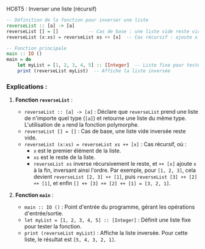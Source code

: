 HC6T5 : Inverser une liste (récursif)

```haskell
-- Définition de la fonction pour inverser une liste
reverseList :: [a] -> [a]
reverseList [] = []           -- Cas de base : une liste vide reste vide
reverseList (x:xs) = reverseList xs ++ [x]  -- Cas récursif : ajoute x à la fin de l'inversion de xs

-- Fonction principale
main :: IO ()
main = do
    let myList = [1, 2, 3, 4, 5] :: [Integer]  -- Liste fixe pour tester
    print (reverseList myList)  -- Affiche la liste inversée
```

### Explications :
1. **Fonction `reverseList`** :
   - `reverseList :: [a] -> [a]` : Déclare que `reverseList` prend une liste de n'importe quel type (`[a]`) et retourne une liste du même type. L'utilisation de `a` rend la fonction polymorphe.
   - `reverseList [] = []` : Cas de base, une liste vide inversée reste vide.
   - `reverseList (x:xs) = reverseList xs ++ [x]` : Cas récursif, où :
     - `x` est le premier élément de la liste.
     - `xs` est le reste de la liste.
     - `reverseList xs` inverse récursivement le reste, et `++ [x]` ajoute `x` à la fin, inversant ainsi l'ordre. Par exemple, pour `[1, 2, 3]`, cela devient `reverseList [2, 3] ++ [1]`, puis `reverseList [3] ++ [2] ++ [1]`, et enfin `[] ++ [3] ++ [2] ++ [1] = [3, 2, 1]`.

2. **Fonction `main`** :
   - `main :: IO ()` : Point d'entrée du programme, gérant les opérations d'entrée/sortie.
   - `let myList = [1, 2, 3, 4, 5] :: [Integer]` : Définit une liste fixe pour tester la fonction.
   - `print (reverseList myList)` : Affiche la liste inversée. Pour cette liste, le résultat est `[5, 4, 3, 2, 1]`.

